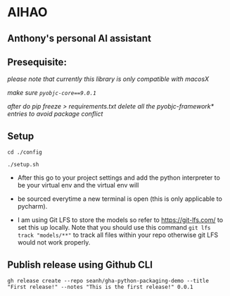 # AIHAO
## Anthony's personal AI assistant


## Presequisite:
*please note that currently this library is only compatible with macosX*

*make sure `pyobjc-core==9.0.1`*

*after do pip freeze > requirements.txt delete all the pyobjc-framework\* entries to avoid package conflict*

## Setup
`cd ./config`

`./setup.sh`

* After this go to your project settings and add the python interpreter to be your virtual env and the virtual env will 
* be sourced everytime a new terminal is open (this is only applicable to pycharm).

* I am using Git LFS to store the models so refer to https://git-lfs.com/ to set this up locally. Note that you should use this command 
`git lfs track "models/**"` to track all files within your repo otherwise git LFS would not work properly.

## Publish release using Github CLI
`gh release create --repo seanh/gha-python-packaging-demo --title "First release!" --notes "This is the first release!" 0.0.1`